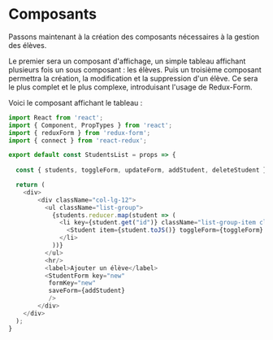 # Composants

Passons maintenant à la création des composants nécessaires à la gestion des élèves.

Le premier sera un composant d'affichage, un simple tableau affichant plusieurs fois un sous composant : les élèves. Puis un troisième composant permettra la création, la modification et la suppression d'un élève. Ce sera le plus complet et le plus complexe, introduisant l'usage de Redux-Form.

Voici le composant affichant le tableau : 

```js
import React from 'react';
import { Component, PropTypes } from 'react';
import { reduxForm } from 'redux-form';
import { connect } from 'react-redux';

export default const StudentsList = props => {
                    
  const { students, toggleForm, updateForm, addStudent, deleteStudent } = props;

  return (
    <div>
        <div className="col-lg-12">
          <ul className="list-group">
            {students.reducer.map(student => (
              <li key={student.get("id")} className="list-group-item clearfix">
                <Student item={student.toJS()} toggleForm={toggleForm} updateForm={updateForm} deleteStudent={deleteStudent}/>
              </li>
            ))}
          </ul>
          <hr/>
          <label>Ajouter un élève</label>
          <StudentForm key="new"
           formKey="new"
           saveForm={addStudent}
           /> 
        </div>
    </div>
  );
}
```







